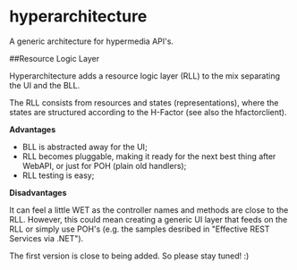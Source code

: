 hyperarchitecture
=================
A generic architecture for hypermedia API's.

##Resource Logic Layer

Hyperarchitecture adds a resource logic layer (RLL) to the mix separating the UI and the BLL.

The RLL consists from resources and states (representations), where the states are structured according to the H-Factor (see also the hfactorclient).

**Advantages**

* BLL is abstracted away for the UI;
* RLL becomes pluggable, making it ready for the next best thing after WebAPI, or just for POH (plain old handlers);
* RLL testing is easy;

**Disadvantages**

It can feel a little WET as the controller names and methods are close to the RLL. However, this could mean creating a generic UI layer that feeds on the RLL or simply use POH's (e.g. the samples desribed in "Effective REST Services via .NET").

The first version is close to being added. So please stay tuned! :)
